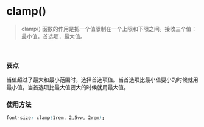 # clamp() 

> clamp() 函数的作用是把一个值限制在一个上限和下限之间。接收三个值：最小值，首选项，最大值。

<br>

### 要点

当值超过了最大和最小范围时，选择首选项值。当首选项比最小值要小的时候就用最小值，当首选项比最大值要大的时候就用最大值。



### 使用方法

```css
font-size: clamp(1rem, 2,5vw, 2rem);
```

